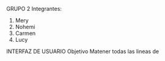 GRUPO 2 
Integrantes: 
1. Mery
2. Nohemi
3. Carmen
4. Lucy

INTERFAZ DE USUARIO
Objetivo
Matener todas las lineas de 
